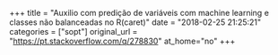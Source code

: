 +++
title = "Auxilio com predição de variáveis com machine learning e classes não balanceadas no R(caret)"
date = "2018-02-25 21:25:21"
categories = ["sopt"]
original_url = "https://pt.stackoverflow.com/q/278830"
at_home="no"
+++

